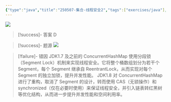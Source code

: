 ```yaml
---
{"type":"java","title":"250507-集合-线程安全2","tags":["exercises/java"],"author":"codertoro","establish":"2025-05-07","update":"2025-05-07","dg-publish":true,"java":true,"permalink":"/Exercises/Java/250507/250507-集合-线程安全2/","dgPassFrontmatter":true,"created":"2025-05-07T09:13:52.229+08:00","updated":"2025-05-07T09:18:10.816+08:00"}
---
```


![](https://img.codertoro.top/Bucket/Exercises/Java/20250507091436603.png)

> [!success]- 答案
D

> [!success]- 题源
![](https://img.codertoro.top/Bucket/Exercises/Java/20250507091452525.png)


> [!failure]- 错因
> JDK1.7 及之前的 ConcurrentHashMap 使用分段锁（Segment Lock）机制来实现线程安全。它将整个桶数组划分为若干个 Segment，每个 Segment 继承自 ReentrantLock，从而实现对每个 Segment 的独立加锁，提升并发性能。
JDK1.8 对 ConcurrentHashMap 进行了重构，取消了 Segment 的设计，转而使用 CAS（无锁操作）和 synchronized（仅在必要时使用）来保证线程安全，并引入链表转红黑树等优化结构，从而进一步提升并发性能和空间利用率。

